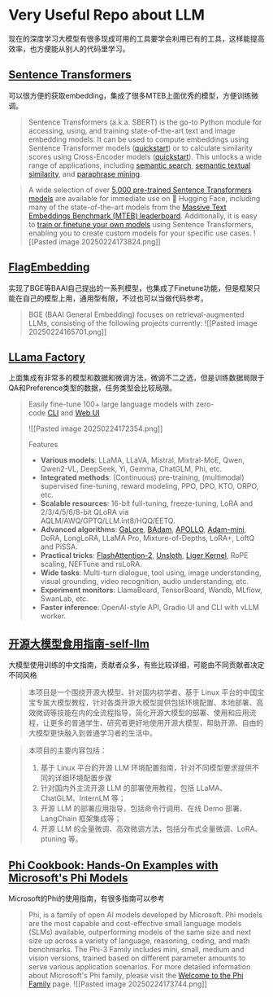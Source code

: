# Very Useful Repo about LLM

现在的深度学习大模型有很多现成可用的工具要学会利用已有的工具，这样能提高效率，也方便能从别人的代码里学习。
## [Sentence Transformers](https://www.sbert.net/)

可以很方便的获取embedding，集成了很多MTEB上面优秀的模型，方便训练微调。

> Sentence Transformers (a.k.a. SBERT) is the go-to Python module for accessing, using, and training state-of-the-art text and image embedding models. It can be used to compute embeddings using Sentence Transformer models ([quickstart](https://www.sbert.net/docs/quickstart.html#sentence-transformer)) or to calculate similarity scores using Cross-Encoder models ([quickstart](https://www.sbert.net/docs/quickstart.html#cross-encoder)). This unlocks a wide range of applications, including [semantic search](https://www.sbert.net/examples/applications/semantic-search/README.html), [semantic textual similarity](https://www.sbert.net/docs/usage/semantic_textual_similarity.html), and [paraphrase mining](https://www.sbert.net/examples/applications/paraphrase-mining/README.html).

> A wide selection of over [5,000 pre-trained Sentence Transformers models](https://huggingface.co/models?library=sentence-transformers) are available for immediate use on 🤗 Hugging Face, including many of the state-of-the-art models from the [Massive Text Embeddings Benchmark (MTEB) leaderboard](https://huggingface.co/spaces/mteb/leaderboard). Additionally, it is easy to [train or finetune your own models](https://www.sbert.net/docs/sentence_transformer/training_overview.html) using Sentence Transformers, enabling you to create custom models for your specific use cases.
> ![[Pasted image 20250224173824.png]]


## [FlagEmbedding](https://github.com/FlagOpen/FlagEmbedding/tree/master)

实现了BGE等BAAI自己提出的一系列模型，也集成了Finetune功能，但是框架只能在自己的模型上用，通用型有限，不过也可以当做代码参考。

> BGE (BAAI General Embedding) focuses on retrieval-augmented LLMs, consisting of the following projects currently:
> ![[Pasted image 20250224165701.png]]



## [LLama Factory](https://github.com/hiyouga/LLaMA-Factory)

上面集成有非常多的模型和数据和微调方法，微调不二之选，但是训练数据局限于QA和Preference类型的数据，任务类型会比较局限。

> Easily fine-tune 100+ large language models with zero-code [CLI](https://github.com/hiyouga/LLaMA-Factory#quickstart) and [Web UI](https://github.com/hiyouga/LLaMA-Factory#fine-tuning-with-llama-board-gui-powered-by-gradio)
> 
> ![[Pasted image 20250224172354.png]]
> 
> Features
> 
> - **Various models**: LLaMA, LLaVA, Mistral, Mixtral-MoE, Qwen, Qwen2-VL, DeepSeek, Yi, Gemma, ChatGLM, Phi, etc.
> - **Integrated methods**: (Continuous) pre-training, (multimodal) supervised fine-tuning, reward modeling, PPO, DPO, KTO, ORPO, etc.
> - **Scalable resources**: 16-bit full-tuning, freeze-tuning, LoRA and 2/3/4/5/6/8-bit QLoRA via AQLM/AWQ/GPTQ/LLM.int8/HQQ/EETQ.
> - **Advanced algorithms**: [GaLore](https://github.com/jiaweizzhao/GaLore), [BAdam](https://github.com/Ledzy/BAdam), [APOLLO](https://github.com/zhuhanqing/APOLLO), [Adam-mini](https://github.com/zyushun/Adam-mini), DoRA, LongLoRA, LLaMA Pro, Mixture-of-Depths, LoRA+, LoftQ and PiSSA.
> - **Practical tricks**: [FlashAttention-2](https://github.com/Dao-AILab/flash-attention), [Unsloth](https://github.com/unslothai/unsloth), [Liger Kernel](https://github.com/linkedin/Liger-Kernel), RoPE scaling, NEFTune and rsLoRA.
> - **Wide tasks**: Multi-turn dialogue, tool using, image understanding, visual grounding, video recognition, audio understanding, etc.
> - **Experiment monitors**: LlamaBoard, TensorBoard, Wandb, MLflow, SwanLab, etc.
> - **Faster inference**: OpenAI-style API, Gradio UI and CLI with vLLM worker.



## [开源大模型食用指南-self-llm](https://github.com/datawhalechina/self-llm/tree/master)

大模型使用训练的中文指南，贡献者众多，有些比较详细，可能由不同贡献者决定不同风格

> 本项目是一个围绕开源大模型、针对国内初学者、基于 Linux 平台的中国宝宝专属大模型教程，针对各类开源大模型提供包括环境配置、本地部署、高效微调等技能在内的全流程指导，简化开源大模型的部署、使用和应用流程，让更多的普通学生、研究者更好地使用开源大模型，帮助开源、自由的大模型更快融入到普通学习者的生活中。

> 本项目的主要内容包括：
> 
> 1. 基于 Linux 平台的开源 LLM 环境配置指南，针对不同模型要求提供不同的详细环境配置步骤
> 2. 针对国内外主流开源 LLM 的部署使用教程，包括 LLaMA、ChatGLM、InternLM 等；
> 3. 开源 LLM 的部署应用指导，包括命令行调用、在线 Demo 部署、LangChain 框架集成等；
> 4. 开源 LLM 的全量微调、高效微调方法，包括分布式全量微调、LoRA、ptuning 等。

## [Phi Cookbook: Hands-On Examples with Microsoft's Phi Models](https://github.com/microsoft/Phi-3CookBook#phi-cookbook-hands-on-examples-with-microsofts-phi-models)

Microsoft的Phi的使用指南，有很多指南可以参考

> Phi, is a family of open AI models developed by Microsoft. Phi models are the most capable and cost-effective small language models (SLMs) available, outperforming models of the same size and next size up across a variety of language, reasoning, coding, and math benchmarks. The Phi-3 Family includes mini, small, medium and vision versions, trained based on different parameter amounts to serve various application scenarios. For more detailed information about Microsoft's Phi family, please visit the [Welcome to the Phi Family](https://github.com/microsoft/Phi-3CookBook/blob/main/md/01.Introduce/Phi3Family.md) page.
> ![[Pasted image 20250224173744.png]]